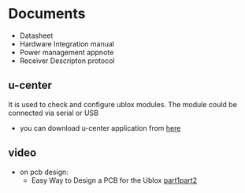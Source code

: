 # Documents
- Datasheet
- Hardware Integration manual
- Power management appnote
- Receiver Descripton protocol
## u-center
It is used to check and configure ublox modules. The module could be connected via serial or USB
- you can download u-center application from [here](https://www.u-blox.com/en/product/u-center)
## video
- on pcb design:
  - Easy Way to Design a PCB for the Ublox [part1](https://youtu.be/AJ8TMgo7eG0)[part2](https://youtu.be/brt5WZ1dWhk)
